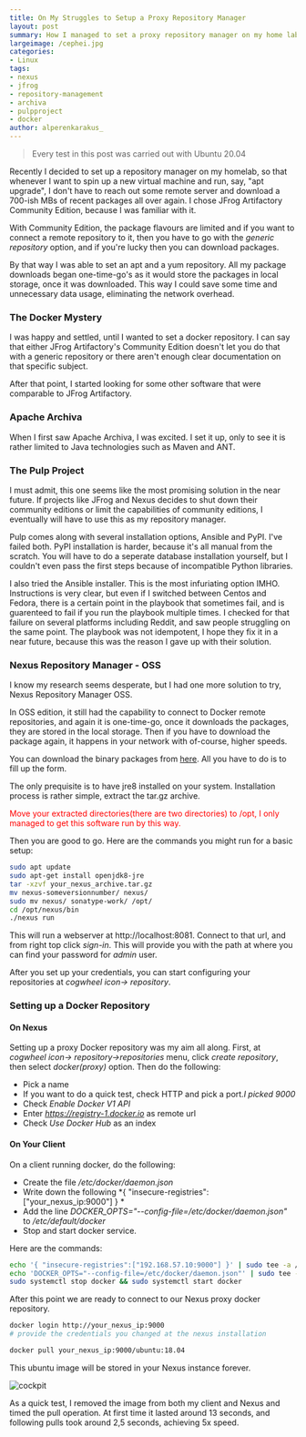 ```yaml
---
title: On My Struggles to Setup a Proxy Repository Manager
layout: post
summary: How I managed to set a proxy repository manager on my home lab
largeimage: /cephei.jpg
categories:
- Linux
tags:
- nexus
- jfrog
- repository-management
- archiva
- pulpproject
- docker
author: alperenkarakus_
---
```


> Every test in this post was carried out with Ubuntu 20.04

Recently I decided to set up a repository manager on my homelab, so that whenever I want to spin up a new virtual machine and run, say, "apt upgrade", I don't have to reach out some remote server and download a 700-ish MBs of recent packages all over again. I chose JFrog Artifactory Community Edition, because I was familiar with it.

With Community Edition, the package flavours are limited and if you want to connect a remote repository to it, then you have to go with the *generic repository* option, and if you're lucky then you can download packages.

By that way I was able to set an apt and a yum repository. All my package downloads began one-time-go's as it would store the packages in local storage, once it was downloaded. This way I could save some time and unnecessary data usage, eliminating the network overhead.
### The Docker Mystery
I was happy and settled, until I wanted to set a docker repository.  I can say that either JFrog Artifactory's Community Edition doesn't let you do that with a generic repository or there aren't enough clear documentation on that specific subject.

After that point, I started looking for some other software that were comparable to JFrog Artifactory.
### Apache Archiva
When I first saw Apache Archiva, I was excited. I set it up, only to see it is rather limited to Java technologies such as Maven and ANT. 
### The Pulp Project
I must admit, this one seems like the most promising solution in the near future. If projects like JFrog and Nexus decides to shut down their community editions or limit the capabilities of community editions, I eventually will have to use this as my repository manager.

Pulp comes along with several installation options, Ansible and PyPI. I've failed both. PyPI installation is harder, because it's all manual from the scratch. You will have to do a seperate database installation yourself, but I couldn't even pass the first steps because of incompatible Python libraries.

I also tried the Ansible installer. This is the most infuriating option IMHO. Instructions is very clear, but even if I switched between Centos and Fedora, there is a certain point in the playbook that sometimes fail, and is guarenteed to fail if you run the playbook multiple times. I checked for that failure on several platforms including Reddit, and saw people struggling on the same point. The playbook was not idempotent, I hope they fix it in a near future, because this was the reason I gave up with their solution.
### Nexus Repository Manager - OSS
I know my research seems desperate, but I had one more solution to try, Nexus Repository Manager OSS.

In  OSS edition, it still had the capability to connect to Docker remote repositories, and again it is one-time-go, once it downloads the packages, they are stored in the local storage. Then if you have to download the package again, it happens in your network with of-course, higher speeds.

You can download the binary packages from [here](https://www.sonatype.com/products/repository-oss-download). All you have to do is to fill up the form. 

The only prequisite is to have jre8 installed on your system. Installation process is rather simple, extract the tar.gz archive.

<div class="message" style="color:red">
Move your extracted directories(there are two directories) to /opt, I only managed to get this software run by this way.
</div>

Then you are good to go. Here are the commands you might run for a basic setup:

```bash
sudo apt update
sudo apt-get install openjdk8-jre
tar -xzvf your_nexus_archive.tar.gz
mv nexus-someversionnumber/ nexus/
sudo mv nexus/ sonatype-work/ /opt/
cd /opt/nexus/bin
./nexus run
```

This  will run a webserver at http://localhost:8081. Connect to that url, and from right top click *sign-in*. This will provide you with the path at where you can find your password for *admin* user.

After you set up your credentials, you can start configuring your repositories at *cogwheel icon-> repository*.

### Setting up a Docker Repository
#### On Nexus
Setting up a proxy Docker repository was my aim all along. First, at *cogwheel icon-> repository->repositories* menu, click *create repository*, then select *docker(proxy)* option. Then do the following:

* Pick a name
* If you want to do a quick test, check HTTP and pick a port._I picked 9000_
* Check *Enable Docker V1 API*
* Enter *https://registry-1.docker.io* as remote url
* Check *Use Docker Hub* as an index

#### On Your Client
On a client running docker, do the following:
* Create the file */etc/docker/daemon.json*
* Write down the following *{ "insecure-registries":["your_nexus_ip:9000"] } *
* Add the line *DOCKER_OPTS="--config-file=/etc/docker/daemon.json"* to */etc/default/docker*
* Stop and start docker service.

Here are the commands:

```bash
echo '{ "insecure-registries":["192.168.57.10:9000"] }' | sudo tee -a /etc/docker/daemon.json
echo 'DOCKER_OPTS="--config-file=/etc/docker/daemon.json"' | sudo tee -a /etc/default/docker
sudo systemctl stop docker && sudo systemctl start docker
```

After this point we are ready to connect to our Nexus proxy docker repository.

```bash
docker login http://your_nexus_ip:9000
# provide the credentials you changed at the nexus installation

docker pull your_nexus_ip:9000/ubuntu:18.04
```

This ubuntu image will be stored in your Nexus instance forever.


![cockpit](https://i.imgur.com/TCZuMse.png)

As a quick test, I removed the image from both my client and Nexus and timed the pull operation. At first time it lasted around 13 seconds, and following pulls took around 2,5 seconds, achieving 5x speed.
